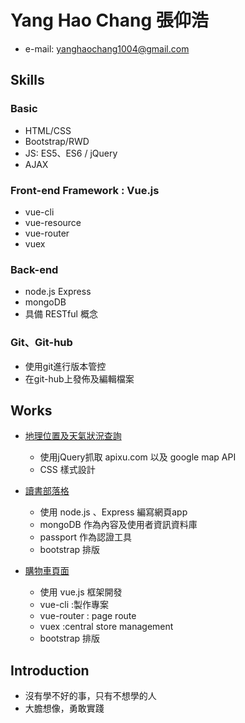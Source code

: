 # Yang Hao Chang 張仰浩
* e-mail: yanghaochang1004@gmail.com


## Skills

### Basic 
* HTML/CSS
* Bootstrap/RWD
* JS: ES5、ES6 / jQuery
* AJAX

### Front-end Framework : Vue.js
* vue-cli 
* vue-resource 
* vue-router
* vuex

### Back-end 
* node.js Express 
* mongoDB 
* 具備 RESTful 概念

### Git、Git-hub
* 使用git進行版本管控
* 在git-hub上發佈及編輯檔案


## Works

* <a href="https://powerful-bayou-16780.herokuapp.com" target="_blank">地理位置及天氣狀況查詢</a>

  - 使用jQuery抓取 apixu.com 以及 google map API
  - CSS 樣式設計
  
* <a href="https://sheltered-dawn-54649.herokuapp.com/blogs">讀書部落格</a>

  - 使用 node.js 、Express 編寫網頁app
  - mongoDB 作為內容及使用者資訊資料庫
  - passport 作為認證工具
  - bootstrap 排版
  
* <a href="http://vue-js-deployment.s3-website-us-east-1.amazonaws.com" target="_blank">購物車頁面</a>
  - 使用 vue.js 框架開發
  - vue-cli :製作專案
  - vue-router : page route
  - vuex :central store management
  - bootstrap 排版

## Introduction

* 沒有學不好的事，只有不想學的人
* 大膽想像，勇敢實踐
